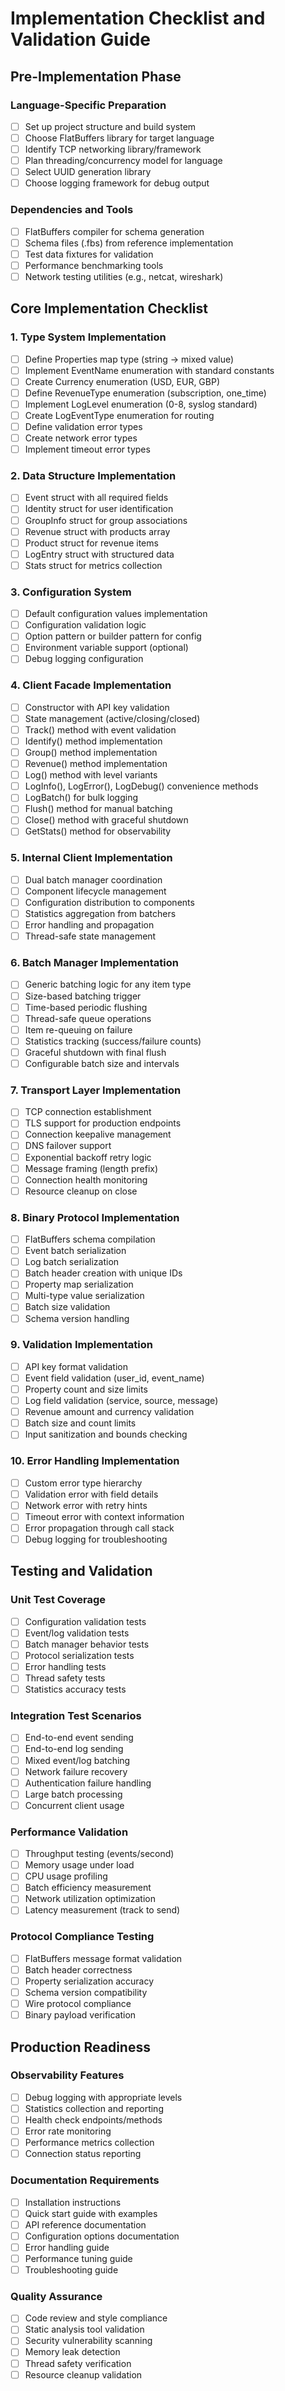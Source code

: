 # Implementation Checklist and Validation Guide

## Pre-Implementation Phase

### Language-Specific Preparation
- [ ] Set up project structure and build system
- [ ] Choose FlatBuffers library for target language
- [ ] Identify TCP networking library/framework
- [ ] Plan threading/concurrency model for language
- [ ] Select UUID generation library
- [ ] Choose logging framework for debug output

### Dependencies and Tools
- [ ] FlatBuffers compiler for schema generation
- [ ] Schema files (.fbs) from reference implementation
- [ ] Test data fixtures for validation
- [ ] Performance benchmarking tools
- [ ] Network testing utilities (e.g., netcat, wireshark)

## Core Implementation Checklist

### 1. Type System Implementation
- [ ] Define Properties map type (string → mixed value)
- [ ] Implement EventName enumeration with standard constants
- [ ] Create Currency enumeration (USD, EUR, GBP)
- [ ] Define RevenueType enumeration (subscription, one_time)
- [ ] Implement LogLevel enumeration (0-8, syslog standard)
- [ ] Create LogEventType enumeration for routing
- [ ] Define validation error types
- [ ] Create network error types
- [ ] Implement timeout error types

### 2. Data Structure Implementation
- [ ] Event struct with all required fields
- [ ] Identity struct for user identification
- [ ] GroupInfo struct for group associations
- [ ] Revenue struct with products array
- [ ] Product struct for revenue items
- [ ] LogEntry struct with structured data
- [ ] Stats struct for metrics collection

### 3. Configuration System
- [ ] Default configuration values implementation
- [ ] Configuration validation logic
- [ ] Option pattern or builder pattern for config
- [ ] Environment variable support (optional)
- [ ] Debug logging configuration

### 4. Client Facade Implementation
- [ ] Constructor with API key validation
- [ ] State management (active/closing/closed)
- [ ] Track() method with event validation
- [ ] Identify() method implementation
- [ ] Group() method implementation
- [ ] Revenue() method implementation
- [ ] Log() method with level variants
- [ ] LogInfo(), LogError(), LogDebug() convenience methods
- [ ] LogBatch() for bulk logging
- [ ] Flush() method for manual batching
- [ ] Close() method with graceful shutdown
- [ ] GetStats() method for observability

### 5. Internal Client Implementation
- [ ] Dual batch manager coordination
- [ ] Component lifecycle management
- [ ] Configuration distribution to components
- [ ] Statistics aggregation from batchers
- [ ] Error handling and propagation
- [ ] Thread-safe state management

### 6. Batch Manager Implementation
- [ ] Generic batching logic for any item type
- [ ] Size-based batching trigger
- [ ] Time-based periodic flushing
- [ ] Thread-safe queue operations
- [ ] Item re-queuing on failure
- [ ] Statistics tracking (success/failure counts)
- [ ] Graceful shutdown with final flush
- [ ] Configurable batch size and intervals

### 7. Transport Layer Implementation
- [ ] TCP connection establishment
- [ ] TLS support for production endpoints
- [ ] Connection keepalive management
- [ ] DNS failover support
- [ ] Exponential backoff retry logic
- [ ] Message framing (length prefix)
- [ ] Connection health monitoring
- [ ] Resource cleanup on close

### 8. Binary Protocol Implementation
- [ ] FlatBuffers schema compilation
- [ ] Event batch serialization
- [ ] Log batch serialization
- [ ] Batch header creation with unique IDs
- [ ] Property map serialization
- [ ] Multi-type value serialization
- [ ] Batch size validation
- [ ] Schema version handling

### 9. Validation Implementation
- [ ] API key format validation
- [ ] Event field validation (user_id, event_name)
- [ ] Property count and size limits
- [ ] Log field validation (service, source, message)
- [ ] Revenue amount and currency validation
- [ ] Batch size and count limits
- [ ] Input sanitization and bounds checking

### 10. Error Handling Implementation
- [ ] Custom error type hierarchy
- [ ] Validation error with field details
- [ ] Network error with retry hints
- [ ] Timeout error with context information
- [ ] Error propagation through call stack
- [ ] Debug logging for troubleshooting

## Testing and Validation

### Unit Test Coverage
- [ ] Configuration validation tests
- [ ] Event/log validation tests
- [ ] Batch manager behavior tests
- [ ] Protocol serialization tests
- [ ] Error handling tests
- [ ] Thread safety tests
- [ ] Statistics accuracy tests

### Integration Test Scenarios
- [ ] End-to-end event sending
- [ ] End-to-end log sending
- [ ] Mixed event/log batching
- [ ] Network failure recovery
- [ ] Authentication failure handling
- [ ] Large batch processing
- [ ] Concurrent client usage

### Performance Validation
- [ ] Throughput testing (events/second)
- [ ] Memory usage under load
- [ ] CPU usage profiling
- [ ] Batch efficiency measurement
- [ ] Network utilization optimization
- [ ] Latency measurement (track to send)

### Protocol Compliance Testing
- [ ] FlatBuffers message format validation
- [ ] Batch header correctness
- [ ] Property serialization accuracy
- [ ] Schema version compatibility
- [ ] Wire protocol compliance
- [ ] Binary payload verification

## Production Readiness

### Observability Features
- [ ] Debug logging with appropriate levels
- [ ] Statistics collection and reporting
- [ ] Health check endpoints/methods
- [ ] Error rate monitoring
- [ ] Performance metrics collection
- [ ] Connection status reporting

### Documentation Requirements
- [ ] Installation instructions
- [ ] Quick start guide with examples
- [ ] API reference documentation
- [ ] Configuration options documentation
- [ ] Error handling guide
- [ ] Performance tuning guide
- [ ] Troubleshooting guide

### Quality Assurance
- [ ] Code review and style compliance
- [ ] Static analysis tool validation
- [ ] Security vulnerability scanning
- [ ] Memory leak detection
- [ ] Thread safety verification
- [ ] Resource cleanup validation
